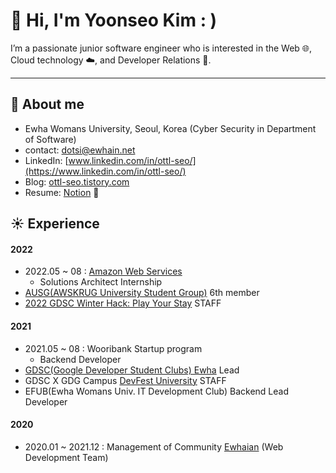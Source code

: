 # 👋 Hi, I'm Yoonseo Kim  : )
I’m a passionate junior software engineer who is interested in the Web 🌐, Cloud technology ☁️, and Developer Relations 🥑.  

- - -

## 🙂 About me
- Ewha Womans University, Seoul, Korea (Cyber Security in Department of Software)
- contact: dotsi@ewhain.net
- LinkedIn: [www.linkedin.com/in/ottl-seo/](https://www.linkedin.com/in/ottl-seo/)
- Blog: [ottl-seo.tistory.com](https://ottl-seo.tistory.com/)
- Resume: [Notion](https://yoonseo.notion.site/Yoonseo-Kim-fbbf3a2a865b4d63b6e86ee1478e23c8) 🌱

## ☀️ Experience
#### 2022
- 2022.05 ~ 08 : [Amazon Web Services](https://github.com/aws)
  - Solutions Architect Internship
- [AUSG(AWSKRUG University Student Group)](https://ausg.me/) 6th member
- [2022 GDSC Winter Hack: Play Your Stay](https://gdsckoreahackathon2022.github.io/) STAFF

#### 2021
- 2021.05 ~ 08 : Wooribank Startup program 
  - Backend Developer
- [GDSC(Google Developer Student Clubs) Ewha](https://gdscewha.tistory.com/) Lead
- GDSC X GDG Campus [DevFest University](https://festa.io/events/1862/) STAFF
- EFUB(Ewha Womans Univ. IT Development Club) Backend Lead Developer

#### 2020
- 2020.01 ~ 2021.12 : Management of Community [Ewhaian](https://www.ewhaian.com/) (Web Development Team)
